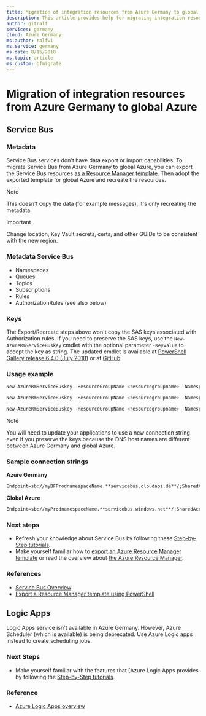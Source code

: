 ```yaml
---
title: Migration of integration resources from Azure Germany to global Azure
description: This article provides help for migrating integration resources from Azure Germany to global Azure
author: gitralf
services: germany
cloud: Azure Germany
ms.author: ralfwi 
ms.service: germany
ms.date: 8/15/2018
ms.topic: article
ms.custom: bfmigrate
---
```


# Migration of integration resources from Azure Germany to global Azure

## Service Bus

### Metadata

Service Bus services don't have data export or import capabilities. To migrate Service Bus from Azure Germany to global Azure, you can export the Service Bus resources [as a Resource Manager template](../azure-resource-manager/resource-manager-export-template-powershell.md). Then adopt the exported template for global Azure and recreate the resources.

> [!NOTE]
> This doesn't copy the data (for example messages), it's only recreating the metadata.


> [!IMPORTANT]
> Change location, Key Vault secrets, certs, and other GUIDs to be consistent with the new region.

### Metadata Service Bus

- Namespaces
- Queues
- Topics
- Subscriptions
- Rules
- AuthorizationRules (see also below)

### Keys

The Export/Recreate steps above won't copy the SAS keys associated with Authorization rules. If you need to preserve the SAS keys, use the `New-AzureRmServiceBuskey` cmdlet with the optional parameter `-Keyvalue` to accept the key as string. The updated cmdlet is available at [PowerShell Gallery release 6.4.0 (July 2018)](https://www.powershellgallery.com/packages/AzureRM/6.4.0) or at [GitHub](https://github.com/Azure/azure-powershell/releases/tag/v6.4.0-July2018).

### Usage example

```powershell
New-AzureRmServiceBuskey -ResourceGroupName <resourcegroupname> -Namespace <namespace> -Name <name of Authorization rule> -RegenerateKey <PrimaryKey/SecondaryKey> -KeyValue <string - key value>
```

```powershell
New-AzureRmServiceBuskey -ResourceGroupName <resourcegroupname> -Namespace <namespace> -Queue <queuename> -Name <name of Authorization rule> -RegenerateKey <PrimaryKey/SecondaryKey> -KeyValue <string - key value>
```

```powershell
New-AzureRmServiceBuskey -ResourceGroupName <resourcegroupname> -Namespace <namespace> -Topic <topicname> -Name <name of Authorization rule> -RegenerateKey <PrimaryKey/SecondaryKey> -KeyValue <string - key value>
```

> [!NOTE]
> You will need to update your applications to use a new connection string even if you preserve the keys because the DNS host names are different between Azure Germany and global Azure.

### Sample connection strings

**Azure Germany**

```cmd
Endpoint=sb://myBFProdnamespaceName.**servicebus.cloudapi.de**/;SharedAccessKeyName=RootManageSharedAccessKey;SharedAccessKey=XXXXXXXXXXXXx=
```

**Global Azure**

```cmd
Endpoint=sb://myProdnamespaceName.**servicebus.windows.net**/;SharedAccessKeyName=RootManageSharedAccessKey;SharedAccessKey=XXXXXXXXXXXXx=
```

### Next steps

- Refresh your knowledge about Service Bus by following these [Step-by-Step tutorials](https://docs.microsoft.com/azure/service-bus-messaging/#step-by-step-tutorials).
- Make yourself familiar how to [export an Azure Resource Manager template](../azure-resource-manager/resource-manager-export-template.md) or read the overview about [the Azure Resource Manager](../azure-resource-manager/resource-group-overview.md).

### References

- [Service Bus Overview](../service-bus-messaging/service-bus-messaging-overview.md)
- [Export a Resource Manager template using PowerShell](../azure-resource-manager/resource-manager-export-template-powershell.md#export-resource-group-as-template)







## Logic Apps

Logic Apps service isn't available in Azure Germany. However, Azure Scheduler (which is available) is being deprecated. Use Azure Logic apps instead to create scheduling jobs.

### Next Steps

- Make yourself familiar with the features that [Azure Logic Apps provides by following the [Step-by-Step tutorials](https://docs.microsoft.com/azure/logic-apps/#step-by-step-tutorials).

### Reference

- [Azure Logic Apps overview](../logic-apps/logic-apps-overview.md) 